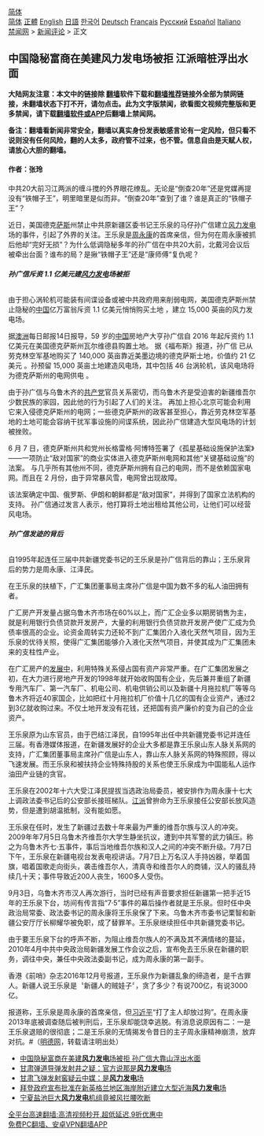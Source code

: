  <!-- 面包屑导航 --> <div class="breadcrumb"><!-- GTranslate: https://gtranslate.io/ -->  <div class="switcher notranslate">  <div class="selected">  <a href="#" onclick="return false;"> 简体</a>  </div>  <div class="option">  <a href="https://www.bannedbook.org" onclick="doGTranslate('zh-CN|zh-CN');jQuery('div.switcher div.selected a').html(jQuery(this).html());return false;" title="简体中文" class="nturl selected"> 简体</a>  <a href="https://www.bannedbook.org/zh-tw/" onclick="doGTranslate('zh-CN|zh-TW');jQuery('div.switcher div.selected a').html(jQuery(this).html());return false;" title="繁體中文" class="nturl"> 正體</a>  <a href="https://www.bannedbook.org/en/" onclick="doGTranslate('zh-CN|en');jQuery('div.switcher div.selected a').html(jQuery(this).html());return false;" title="English" class="nturl"> English</a>  <a href="https://www.bannedbook.org/ja/" onclick="doGTranslate('zh-CN|ja');jQuery('div.switcher div.selected a').html(jQuery(this).html());return false;" title="日本語" class="nturl"> 日語</a>  <a href="https://www.bannedbook.org/ko/" onclick="doGTranslate('zh-CN|ko');jQuery('div.switcher div.selected a').html(jQuery(this).html());return false;" title="한국어" class="nturl"> 한국어</a>  <a href="https://www.bannedbook.org/de/" onclick="doGTranslate('zh-CN|de');jQuery('div.switcher div.selected a').html(jQuery(this).html());return false;" title="Deutsch" class="nturl"> Deutsch</a>  <a href="https://www.bannedbook.org/fr/" onclick="doGTranslate('zh-CN|fr');jQuery('div.switcher div.selected a').html(jQuery(this).html());return false;" title="Français" class="nturl"> Français</a>  <a href="https://www.bannedbook.org/ru/" onclick="doGTranslate('zh-CN|ru');jQuery('div.switcher div.selected a').html(jQuery(this).html());return false;" title="Русский" class="nturl"> Русский</a>  <a href="https://www.bannedbook.org/es/" onclick="doGTranslate('zh-CN|es');jQuery('div.switcher div.selected a').html(jQuery(this).html());return false;" title="Español" class="nturl"> Español</a>  <a href="https://www.bannedbook.org/it/" onclick="doGTranslate('zh-CN|it');jQuery('div.switcher div.selected a').html(jQuery(this).html());return false;" title="Italiano" class="nturl"> Italiano</a>  </div>  </div>      <div class='breadcrumb-sub'><!-- Breadcrumb NavXT 6.3.0 --> <a href="https://www.bannedbook.org/" class="home">禁闻网</a> &gt; <a href="https://www.bannedbook.org/bnews/comments/" class="category">新闻评论</a> &gt; 正文</div></div><h2>中国隐秘富商在美建风力发电场被拒 江派暗桩浮出水面</h2> <p class="notice"><b>大陆网友注意：本文中的链接除 <a href="https://github.com/bannedbook/fanqiang" >翻墙</a>软件下载和<a href="https://github.com/killgcd/justmysocks/blob/master/README.md">翻墙推荐</a>链接外全部为禁网链接，未翻墙状态下打不开，请勿点击。此为文字版禁闻，欲看图文视频完整版和更多禁闻，请下载<a href="https://github.com/bannedbook/fanqiang">翻墙软件或APP</a>后翻墙上禁闻网。</p><p>备注：翻墙看新闻非常安全，翻墙以真实身份发表敏感言论有一定风险，但只看不说则没有任何风险，翻的人太多，政府管不过来，也不管。信息自由是天赋人权，请放心大胆的翻墙。</b></p>  <div class="entry"> <p>              <a href="https://i0.wp.com/upload-images-bucket-v64rleca837do.s3.eu-west-1.amazonaws.com/wp-content/uploads/2021/08/14173153/0814-%E5%AD%99.jpg?fit=1280%2C720&#038;ssl=1" data-caption=""></a>                            </p> <h4><strong>作者：张玲</strong></h4> <p>中共20大前习江两派的缠斗搅的外界眼花缭乱。无论是“倒查20年”还是党媒再提没有“铁帽子王”，明里暗里是似而非。“倒查20年”查到了谁？谁是真正的“铁帽子王”？</p> <p>近日，美国德克<span class='wp_keywordlink'><a href="https://www.bannedbook.org/forum5/topic42.html" title="萨斯、诚信与自救" target="_blank">萨斯</a></span>州禁止中共原新疆区委书记王乐泉的马仔孙广信建立<a href="https://www.bannedbook.org/bnews/tag/%E9%A3%8E%E5%8A%9B/" class="st_tag internal_tag" rel="tag" title="标签 风力 下的日志">风力</a><a href="https://www.bannedbook.org/bnews/tag/%E5%8F%91%E7%94%B5/" class="st_tag internal_tag" rel="tag" title="标签 发电 下的日志">发电</a>场的事件，引起了外界的关注。王乐泉是<span class='wp_keywordlink'><a href="https://www.bannedbook.org/forum2/topic2891.html" title="《周永康其人》《周永康传》" target="_blank">周永康</a></span>的首席亲信，但为何在周永康被抓后他却“完好无损”？为什么低调隐秘多年的孙广信在中共20大前，北戴河会议后被牵出台面？谁布的局？是揪“铁帽子王”还是“康师傅“复仇呢？</p> <h6><strong>孙广信斥资 1.1 亿美元建<a href="https://www.bannedbook.org/bnews/tag/%E9%A3%8E%E5%8A%9B%E5%8F%91%E7%94%B5/" class="st_tag internal_tag" rel="tag" title="标签 风力发电 下的日志">风力发电</a>场被拒</strong></h6> <p>由于担心涡轮机可能装有间谍设备或被中共政府用来削弱电网，美国德克萨斯州禁止隐秘的<span class='wp_keywordlink_affiliate'><a href="https://www.bannedbook.org/" title="中国" target="_blank">中国</a></span>亿万富翁斥资 1.1 亿美元悄悄购买土地 ，建立 15,000 英亩的风力发电场。</p> <p>据<a href="https://www.bannedbook.org/bnews/tag/%e6%be%b3%e6%b4%b2/" class="st_tag internal_tag" rel="tag" title="标签 澳洲 下的日志">澳洲</a>每日邮报14日报导，59 岁的<a href="https://www.bannedbook.org/bnews/tag/%E4%B8%AD%E5%9B%BD/" class="st_tag internal_tag" rel="tag" title="标签 中国 下的日志">中国</a>房地产大亨孙广信自 2016 年起斥资约 1.1 亿美元在美国德克萨斯州瓦尔维德县购置土地。 据《福布斯》报道，孙广信 已从劳克林空军基地购买了 140,000 英亩靠近美墨边境的德克萨斯土地，价值约 21 亿美元 。孙预留 15,000 英亩土地建造风电场，其中包括 46 台涡轮机，该风电场将为德克萨斯州的电网供电 。</p>  <p>由于孙广信与乌鲁木齐的<a href="https://www.bannedbook.org/bnews/tag/%e5%85%b1%e4%ba%a7%e5%85%9a/" class="st_tag internal_tag" rel="tag" title="标签 共产党 下的日志">共产党</a>官员关系密切，而乌鲁木齐是受迫害的新疆维吾尔少数民族的家园，因此他的行为引起了人们的关注。 再加上担心北京可能会利用它来入侵德克萨斯州的电网；一些德克萨斯州的政客甚至担心，靠近劳克林空军基地的土地可能会容纳干扰军事设施的间谍系统，因此孙广信建造大型风电场的计划被挫败。</p> <p>6 月 7 日，德克萨斯州共和党州长格雷格·阿博特签署了《孤星基础设施保护法案》——一项防止“敌对国家”的商业实体进入德克萨斯州电网和其他“关键基础设施”的法案。 与几乎所有其他州不同，德克萨斯州拥有自己的电网，而不是依赖国家电网。而且在 2 月份，由于异常暴风雪，电网曾出现故障。</p> <p>该法案确定中国、俄罗斯、伊朗和朝鲜都是“敌对国家”，并得到了国家立法机构的支持。 孙广信通过发言人表示，他打算将土地出租给其他公司，让他们可以经营风电场。</p> <h6><strong>孙广信发迹的背后</strong></h6> <p>自1995年起连任三届中共新疆党委书记的王乐泉是孙广信背后的靠山；王乐泉背后的势力是周永康、江泽民。</p> <p>在王乐泉的扶植下，广汇集团董事局主席孙广信是中国为数不多的私人油田拥有者。</p>  <p>广汇房产开发量占据乌鲁木齐市场在60%以上，而广汇企业多以期房销售为主，就是利用银行负债贷款开发房产，大量的利用银行负债贷款开发房产使广汇成为负债率很高的企业。论资金周转实力还轮不到广汇集团介入液化天然气项目，因为王乐泉的优待关照，使得广汇集团能够介入液化天然气项目，并使其成为广汇集团未来的支柱性产业。</p> <p>在广汇房产的<span class='wp_keywordlink'><a href="https://www.bannedbook.org/forum11/topic335.html" title="禁片：发展中出现的问题，只能靠发展解决？" target="_blank">发展中</a></span>，利用特殊关系侵占国有资产非常严重。在广汇集团发展之初，在大力进行房地产开发的1998年就开始收购国有企业，先后兼并重组了新疆专用汽车厂、第一汽车厂、机电公司、机电供销公司以及新疆十月拖拉机厂等等乌鲁木齐将近40家国企，比如把红十月拖拉机厂价值十几亿的国有企业资产，通过2到3亿就收购过来。不仅土地开发没有花钱，还把国有资产廉价的变为自己的企业资产。</p> <p>王乐泉原为山东官员，由于巴结江泽民，自1995年出任中共新疆党委书记并连任三届。有香港媒体报道，在新疆发展好的企业大多都是靠王乐泉山东人脉关系网的支持，广汇集团董事局主席孙广信是山东人，靠山东人脉关系网的特殊照顾，得以飞速发展。而王乐泉和被扶持企业特殊持股的关系也使王乐泉成为中国能私人运作油田产业链的贪官。</p> <p>王乐泉在2002年十六大受江泽民提拔当选政治局委员，被安排作为周永康十七大上调政法委书记后的公安部长接班梯队。<a href="https://www.bannedbook.org/bnews/tag/%e6%b1%9f%e6%b4%be/" class="st_tag internal_tag" rel="tag" title="标签 江派 下的日志">江派</a>曾拚命为王乐泉接任公安部长放风造势，但是遭到胡温抵制，没有能如愿。</p> <p>王乐泉在任时，发生了新疆过去数十年来最为严重的维吾尔族与汉人的冲突。2009年年7月5日乌鲁木齐维吾尔大学生静坐抗议，遭到中共军警的武力镇压。称之为乌鲁木齐七·五事件，事后当地维吾尔族和汉人之间的冲突不断升级。7月7日下午，王乐泉在新疆电视台发表电视讲话。7月7日上万名汉人手持凶器，举着国旗，唱着国歌走向街头，袭击维吾尔人，清真寺和维吾尔人的商铺，汉人的骚乱持续几十天；事件导致近200人丧生，1600多人受伤。</p>  <p>9月3日，乌鲁木齐市汉人再次游行，当时已经有声音要求担任新疆第一把手近15年的王乐泉下台，坊间有传言指“7·5”事件的幕后操作者就是王乐泉。但时任中央政治局常委、政法委书记的周永康将王乐泉保了下来。乌鲁木齐市委书记栗智和新疆公安厅厅长柳耀华被免职，成了替罪羊。王乐泉继续担任中共新疆党委书记。</p> <p>由于要王乐泉下台的呼声不断，为阻止维吾尔族人的不满及其不满情绪的蔓延，2010年4月中共中央政治局新疆发展工作会议之后，宣布免去王乐泉在新疆的职务，调往中央，兼任中央政法委副书记，成为周永康的第一副手。</p> <p>香港《前哨》杂志2016年12月号报道，王乐泉作为新疆乱象的缔造者，是千古罪人。新疆人说王乐泉是〝新疆人的贼娃子〞，贪了多少？有说700亿，有说3000亿。</p> <p>报道称，王乐泉是周永康的首席亲信，但<a href="https://www.bannedbook.org/bnews/tag/%e4%b9%a0%e8%bf%91%e5%b9%b3/" class="st_tag internal_tag" rel="tag" title="标签 习近平 下的日志">习近平</a>“打了主人却放过狗”。在周永康2013年底被调查随后被判刑后，王乐泉却能饶幸逃脱。有消息说原因有二：一是王乐泉退赔的很彻底；二是王乐泉的无情揭发令昔日的主子周永康精神崩溃，放弃对抗。#（<a href="https://wp.me/pc9Jn3-dUy">明德网</a>，转载请注明出处）</p> <ul class='op-related-articles' title='相关阅读'> <li><a href='https://www.bannedbook.org/bnews/comments/20210815/1606434.html' target='_blank'>中国隐秘富商在美建<b>风力发电</b>场被拒 孙广信大靠山浮出水面</a></li> <li><a href='https://www.bannedbook.org/bnews/headline/20210706/1581795.html' target='_blank'>甘肃弹道导弹发射井之疑：官方说那是<b>风力发电</b>场</a></li> <li><a href='https://www.bannedbook.org/bnews/baitai/20210706/1581677.html' target='_blank'>甘肃飞弹发射窖疑云中媒：是<b>风力发电</b>场</a></li> <li><a href='https://www.bannedbook.org/bnews/worldnews/usa/20210512/1544553.html' target='_blank'>拜登政府宣布批准在新英格兰地区海岸附近建立大型近海<b>风力发电</b>场</a></li> <li><a href='https://www.bannedbook.org/bnews/cbnews/20210301/1495824.html' target='_blank'>宁夏盐池巨大<b>风力发电</b>机组竟被风拦腰吹断</a></li> </ul> <p class="texttj"> <a href="https://github.com/bannedbook/fanqiang/wiki/V2ray%E6%9C%BA%E5%9C%BA" target="_blank">全平台高速翻墙:高清视频秒开,超低延迟,9折优惠中</a><br/> <a href="https://github.com/bannedbook/fanqiang/wiki/%E7%A6%81%E9%97%BB%E7%BD%91%E5%AE%89%E5%8D%93%E7%BF%BB%E5%A2%99%E6%96%B0%E9%97%BBAPP" target="_blank">免费PC翻墙、安卓VPN翻墙APP</a></p> <p>&nbsp;</p><a name='sharetosocial'></a>  <div style="margin-bottom:5px;padding-bottom:5px;clear:both"> <div id="archive-pix-1" class="banner-ads"> <!-- AuctionX Display platform tag START --> <div id="26318x728x90x621x_ADSLOT2" clicktrack="%%CLICK_URL_ESC%%"></div> <!-- AuctionX Display platform tag END --> </div> <div id="archive-pix-2" class="banner-ads"> <!-- AuctionX Display platform tag START --> <div id="26315x300x250x621x_ADSLOT2" clicktrack="%%CLICK_URL_ESC%%"></div> <!-- AuctionX Display platform tag END --> </div> </div>  <div id="archive-pix-1" class="banner-ads"> <!-- AuctionX Display platform tag START --> <div id="26318x728x90x621x_ADSLOT3" clicktrack="%%CLICK_URL_ESC%%"></div> <!-- AuctionX Display platform tag END --> </div> </div><!--END ENTRY--> 